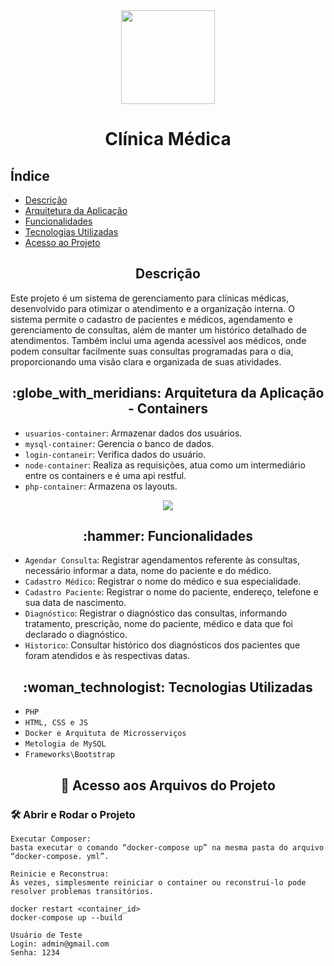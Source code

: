 
<div align="center" > 
  <img width="150px" src="https://github.com/user-attachments/assets/9576241b-8933-4507-8e71-d23337fb7d18"/>
  <h1>Clínica Médica</h1>
</div>

<h2>Índice</h2> 

* [Descrição](#descrição)
* [Arquitetura da Aplicação](#globe_with_meridians-arquitetura-da-aplicação---containers)
* [Funcionalidades](#-hammer-funcionalidades)
* [Tecnologias Utilizadas](#-woman_technologist-tecnologias-utilizadas)
* [Acesso ao Projeto](#-acesso-aos-arquivos-do-projeto)


<h2 align="center">Descrição</h2>
Este projeto é um sistema de gerenciamento para clínicas médicas, desenvolvido para otimizar o atendimento e a organização interna. 
O sistema permite o cadastro de pacientes e médicos, agendamento e gerenciamento de consultas, além de manter um histórico detalhado
de atendimentos. Também inclui uma agenda acessível aos médicos, onde podem consultar facilmente suas consultas programadas para o dia,
proporcionando uma visão clara e organizada de suas atividades.

<h2 align="center">:globe_with_meridians: Arquitetura da Aplicação - Containers</h2>

- `usuarios-container`: Armazenar dados dos usuários.
- `mysql-container`: Gerencia o banco de dados.
- `login-contaneir`: Verifica dados do usuário.
- `node-container`: Realiza as requisições, atua como um intermediário entre os containers e é uma api restful.
- `php-container`: Armazena os layouts.

<div align="center">
  <img src="https://github.com/user-attachments/assets/c3daa29b-7b38-4c6c-9c65-cf5efb02949c">
</div>

<h2 align="center"> :hammer: Funcionalidades</h2>

- `Agendar Consulta`: Registrar agendamentos referente às consultas, necessário informar a data, nome do paciente e do médico.
- `Cadastro Médico`: Registrar o nome do médico e sua especialidade.
- `Cadastro Paciente`: Registrar o nome do paciente, endereço, telefone e sua data de nascimento.
- `Diagnóstico`: Registrar o diagnóstico das consultas, informando tratamento, prescrição, nome do paciente, médico e data que foi declarado o diagnóstico.
- `Historico`: Consultar histórico dos diagnósticos dos pacientes que foram atendidos e às respectivas datas.

<h2 align="center"> :woman_technologist: Tecnologias Utilizadas</h2>

- `PHP`
- `HTML, CSS e JS`
- `Docker e Arquituta de Microsserviços `
- `Metologia de MySQL`
- `Frameworks\Bootstrap`

<h2 align="center">📁 Acesso aos Arquivos do Projeto</h2>
<h3> 🛠️ Abrir e Rodar o Projeto </h3>

```
Executar Composer:
basta executar o comando “docker-compose up” na mesma pasta do arquivo 
“docker-compose. yml”. 
```

```
Reinicie e Reconstrua:
Às vezes, simplesmente reiniciar o container ou reconstruí-lo pode resolver problemas transitórios.
```

```
docker restart <container_id>
docker-compose up --build
```
```
Usuário de Teste
Login: admin@gmail.com
Senha: 1234
```
